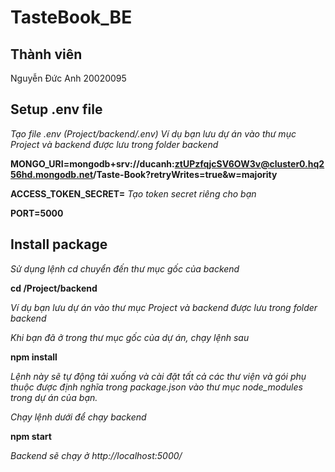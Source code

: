 # TasteBook_BE

## Thành viên

Nguyễn Đức Anh 20020095

## Setup .env file

*Tạo file .env (Project/backend/.env)*
*Ví dụ bạn lưu dự án vào thư mục Project và backend được lưu trong folder backend*

**MONGO_URI=mongodb+srv://ducanh:ztUPzfqjcSV6OW3v@cluster0.hq256hd.mongodb.net/Taste-Book?retryWrites=true&w=majority**

**ACCESS_TOKEN_SECRET=** *Tạo token secret riêng cho bạn*

**PORT=5000**

## Install package 

*Sử dụng lệnh cd chuyển đến thư mục gốc của backend*

**cd /Project/backend**

*Ví dụ bạn lưu dự án vào thư mục Project và backend được lưu trong folder backend*

*Khi bạn đã ở trong thư mục gốc của dự án, chạy lệnh sau*

**npm install**

*Lệnh này sẽ tự động tải xuống và cài đặt tất cả các thư viện và gói phụ thuộc*
*được định nghĩa trong package.json vào thư mục node_modules trong dự án của bạn.*

*Chạy lệnh dưới để chạy backend*

**npm start**

*Backend sẽ chạy ở http://localhost:5000/*
